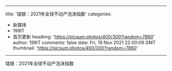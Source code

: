 
---
title: '瑞银：2021年全球不动产泡沫指数'
categories: 
 - 新媒体
 - 199IT
 - 首页更新
headimg: 'https://picsum.photos/400/300?random=7860'
author: 199IT
comments: false
date: Fri, 19 Nov 2021 22:00:09 GMT
thumbnail: 'https://picsum.photos/400/300?random=7860'
---

<div>   
瑞银：2021年全球不动产泡沫指数  
</div>
            